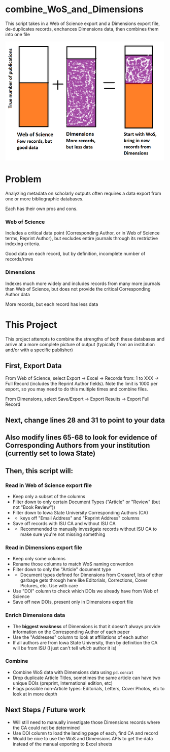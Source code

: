 # combine_WoS_and_Dimensions
This script takes in a Web of Science export and a Dimensions export file, de-duplicates records, enchances Dimensions data, then combines them into one file

<img src="merge.png" width=500>

# Problem
Analyzing metadata on scholarly outputs often requires a data export from one or more bibliographic databases. 

Each has their own pros and cons.

### Web of Science
Includes a critical data point (Corresponding Author, or in Web of Science terms, Reprint Author), but excludes entire journals through its restrictive indexing criteria.

Good data on each record, but by definition, incomplete number of records/rows

### Dimensions
Indexes much more widely and includes records from many more journals than Web of Science, but does not provide the critical Corresponding Author data

More records, but each record has less data

# This Project

This project attempts to combine the strengths of both these databases and arrive at a more complete picture of output (typically from an institution and/or with a specific publisher)

## First, Export Data

From Web of Science, select Export -> Excel -> Records from: 1 to XXX -> Full Record (includes the Reprint Author fields). Note the limit is 1000 per export, so you may need to do this multiple times and combine files.

From Dimensions, select Save/Export -> Export Results -> Export Full Record

## Next, change lines 28 and 31 to point to your data
## Also modify lines 65-68 to look for evidence of Corresponding Authors from your institution (currently set to Iowa State)

## Then, this script will:
### Read in **Web of Science** export file
- Keep only a subset of the columns
- Filter down to only certain Document Types ("Article" or "Review" (but not "Book Review"))
- Filter down to Iowa State University Corresponding Authors (CA)
- - keys off "Email Address" and "Reprint Address" columns
- Save off records with ISU CA and without ISU CA
- - Recommended to manually investigate records without ISU CA to make sure you're not missing something

### Read in **Dimensions** export file
- Keep only some columns
- Rename those columns to match WoS naming convention
- Filter down to only the "Article" document type
- - Document types defined for Dimensions from Crossref, lots of other garbage gets through here like Editorials, Corrections, Cover Pictures, etc. Use with care
- Use "DOI" column to check which DOIs we already have from Web of Science
- Save off new DOIs, present only in Dimensions export file

### Enrich Dimensions data
- The **biggest weakness** of Dimensions is that it doesn't always provide information on the Corresponding Author of each paper
- Use the "Addresses" column to look at affiliations of each author
- If all authors are from Iowa State University, then by definition the CA will be from ISU (I just can't tell *which* author it is)

### Combine
- Combine WoS data with Dimensions data using `pd.concat`
- Drop duplicate Article Titles, sometimes the same article can have two unique DOIs (preprint, International edition, etc)
- Flags possible non-Article types: Editorials, Letters, Cover Photos, etc to look at in more depth

## Next Steps / Future work
- Will still need to manually investigate those Dimensions records where the CA could not be determined
- Use DOI column to load the landing page of each, find CA and record
- Would be nice to use the WoS and Dimensions APIs to get the data instead of the manual exporting to Excel sheets
